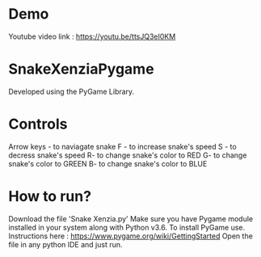 # Demo
Youtube video link : https://youtu.be/ttsJQ3eI0KM
# SnakeXenziaPygame

Developed using the PyGame Library.

# Controls

Arrow keys - to naviagate snake
F - to increase snake's speed
S - to decress snake's speed
R- to change snake's color to RED
G- to change snake's color to GREEN
B- to change snake's color to BLUE


# How to run?

Download the file 'Snake Xenzia.py'
Make sure you have Pygame module installed in your system along with Python v3.6. To install PyGame use. Instructions here : https://www.pygame.org/wiki/GettingStarted
Open the file in any python IDE and just run.
